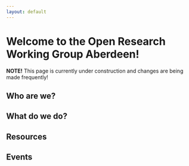 ```yaml
---
layout: default
---
```


# Welcome to the Open Research Working Group Aberdeen! 

**NOTE!** This page is currently under construction and changes are being made frequently!

## Who are we?

## What do we do?

## Resources

## Events
